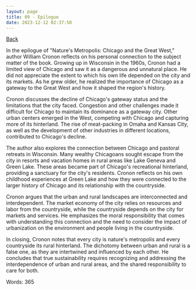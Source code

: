 ```yaml
---
layout: page
title: 09 - Epilogue
date: 2023-12-12 02:37:50
---
```


[Back](./)


In the epilogue of "Nature's Metropolis: Chicago and the Great West," author William Cronon reflects on his personal connection to the subject matter of the book. Growing up in Wisconsin in the 1960s, Cronon had a limited view of Chicago and saw it as a dangerous and unnatural place. He did not appreciate the extent to which his own life depended on the city and its markets. As he grew older, he realized the importance of Chicago as a gateway to the Great West and how it shaped the region's history.

Cronon discusses the decline of Chicago's gateway status and the limitations that the city faced. Congestion and other challenges made it difficult for Chicago to maintain its dominance as a gateway city. Other urban centers emerged in the West, competing with Chicago and capturing more of its hinterland. The rise of meat-packing in Omaha and Kansas City, as well as the development of other industries in different locations, contributed to Chicago's decline.

The author also explores the connection between Chicago and pastoral retreats in Wisconsin. Many wealthy Chicagoans sought escape from the city in resorts and vacation homes in rural areas like Lake Geneva and Green Lake. These areas became part of Chicago's recreational hinterland, providing a sanctuary for the city's residents. Cronon reflects on his own childhood experiences at Green Lake and how they were connected to the larger history of Chicago and its relationship with the countryside.

Cronon argues that the urban and rural landscapes are interconnected and interdependent. The market economy of the city relies on resources and labor from the countryside, while the countryside depends on the city for markets and services. He emphasizes the moral responsibility that comes with understanding this connection and the need to consider the impact of urbanization on the environment and people living in the countryside.

In closing, Cronon notes that every city is nature's metropolis and every countryside its rural hinterland. The dichotomy between urban and rural is a false one, as they are intertwined and influenced by each other. He concludes that true sustainability requires recognizing and addressing the interdependence of urban and rural areas, and the shared responsibility to care for both.

Words: 365